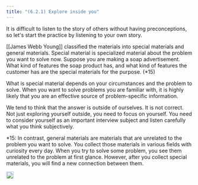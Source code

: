 ```yaml
---
title: "(6.2.1) Explore inside you"
---
```


It is difficult to listen to the story of others without having preconceptions, so let's start the practice by listening to your own story.

[[James Webb Young]] classified the materials into special materials and general materials. Special material is specialized material about the problem you want to solve now. Suppose you are making a soap advertisement.
What kind of features the soap product has, and what kind of features the customer has are the special materials for the purpose. (*15)

What is special material depends on your circumstances and the problem to solve. When you want to solve problems you are familiar with, it is highly likely that you are an effective source of problem-specific information.

We tend to think that the answer is outside of ourselves. It is not correct.  Not just exploring yourself outside, you need to focus on yourself. You need to consider yourself as an important interview subject and listen carefully what you think subjectively.

*15: In contrast, general materials are materials that are unrelated to the problem you want to solve. You collect those materials in various fields with curiosity every day. When you try to solve some problem, you see them unrelated to the problem at first glance. However, after you collect special materials, you will find a new connection between them.

<img src='https://scrapbox.io/api/pages/nishio-en/en/icon' alt='en.icon' height="19.5"/>